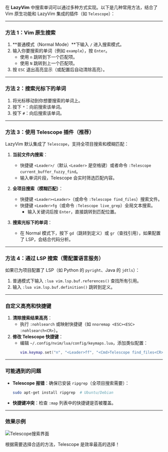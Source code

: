 

在 **LazyVim** 中搜索单词可以通过多种方式实现。以下是几种常用方法，结合了 Vim 原生功能和 LazyVim 集成的插件（如 `Telescope`）：

---

### **方法 1：Vim 原生搜索**
1. **普通模式（Normal Mode）**下输入 `/` 进入搜索模式。
2. 输入你要搜索的单词（例如 `example`），按 `Enter`。
   - 使用 `n` 跳转到下一个匹配项。
   - 使用 `N` 跳转到上一个匹配项。
3. 按 `ESC` 退出高亮显示（或配置后自动清除高亮）。

---

### **方法 2：搜索光标下的单词**
1. 将光标移动到你想要搜索的单词上。
2. 按下 `*`：向前搜索该单词。
3. 按下 `#`：向后搜索该单词。

---

### **方法 3：使用 Telescope 插件（推荐）**
LazyVim 默认集成了 `Telescope`，支持全项目搜索和模糊匹配：
1. **当前文件内搜索**：
   - 快捷键 `<Leader>/`（默认 `<Leader>` 是空格键）或者命令 `:Telescope current_buffer_fuzzy_find`。
   - 输入单词片段，Telescope 会实时筛选匹配内容。

2. **全项目搜索（模糊匹配）**：
   - 快捷键 `<Leader><Leader>`（或命令 `:Telescope find_files`）搜索文件。
   - 快捷键 `<Leader>fg`（或命令 `:Telescope live_grep`）全局文本搜索。
     - 输入关键词后按 `Enter`，直接跳转到匹配位置。

3. **搜索光标下的单词**：
   - 在 Normal 模式下，按下 `gd`（跳转到定义）或 `gr`（查找引用），如果配置了 LSP，会结合代码分析。

---

### **方法 4：通过 LSP 搜索（需配置语言服务）**
如果已为项目配置了 LSP（如 Python 的 `pyright`、Java 的 `jdtls`）：
1. 普通模式下输入 `:lua vim.lsp.buf.references()` 查找所有引用。
2. 输入 `:lua vim.lsp.buf.definition()` 跳转到定义。

---

### **自定义高亮和快捷键**
1. **清除搜索结果高亮**：
   - 执行 `:nohlsearch` 或映射快捷键（如 `nnoremap <ESC><ESC> :nohlsearch<CR>`）。
2. **修改 Telescope 快捷键**：
   - 编辑 `~/.config/nvim/lua/config/keymaps.lua`，添加类似配置：
     ```lua
     vim.keymap.set("n", "<Leader>ff", "<Cmd>Telescope find_files<CR>")
     ```

---

### **可能遇到的问题**
- **Telescope 报错**：确保已安装 `ripgrep`（全项目搜索需要）：
  ```bash
  sudo apt-get install ripgrep  # Ubuntu/Debian
  ```
- **快捷键冲突**：检查 `:map` 列表中的快捷键是否被覆盖。

---

### **效果示例**
![Telescope搜索界面](https://user-images.githubusercontent.com/11050487/131268013-6a6e1cb4-df57-47f7-845b-1d4093625518.png)

根据需要选择合适的方法，Telescope 是效率最高的选择！